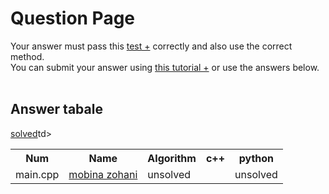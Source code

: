 # Question Page

Your answer must pass this
<a href='./test.md'>test +</a>
correctly and also use the correct method.
<br>
You can submit your answer using
<a href='https://github.com/EnAnsari/bcp-hsu/releases/download/3.0.0/teaching-submit-question.pdf'>this tutorial +</a>
or use the answers below.
<br><br>

## Answer tabale
<table>
  <tr>
    <th>Num</th>
    <th>Name</th>
    <th>Algorithm</th>
    <th>c++</th>
    <th>python</th>
  </tr>
  <tr>
    <td>main.cpp</td>
    <td>
        <a href='https://https://github.com/M1383z/'>mobina zohani</a>
    </td>
    <td>unsolved</td>
    <td></td><a href='./4021277254/main.cpp'>solved</a>td>
    <td>unsolved</td>
  </tr>
<table>
  <!-- <td>
      <a href='./STUDENT_ID/FILE_NAME'>solved</a>
  </td> -->
